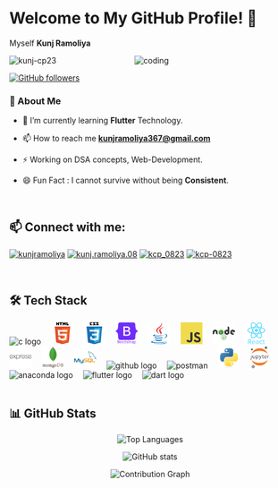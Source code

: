 <!--Hi there 👋-->

<!--
**KUNJ-CP23/KUNJ-CP23** is a ✨ _special_ ✨ repository because its `README.md` (this file) appears on your GitHub profile.

Here are some ideas to get you started:

- 🔭 I’m currently working on ...
- 🌱 I’m currently learning ...
- 👯 I’m looking to collaborate on ...
- 🤔 I’m looking for help with ...
- 💬 Ask me about ...
- 📫 How to reach me: ...
- 😄 Pronouns: ...
- ⚡ Fun fact: ...
-->
# Welcome to My GitHub Profile! 👋

<!--<div align="center">
  <img src="https://github.com/KUNJ-CP23/KUNJ-CP23/blob/main/200w.gif" height="350" width="500" alt="Creative GIF">
</div>-->
<!--<h1 align="left">Kunj Ramoliya</h1>
<h3 align="left">Philomath</h3>-->
Myself **Kunj Ramoliya**

<!-- <img src="https://raw.githubusercontent.com/khyatisatija/khyatisatija/output/snake.svg" alt="Snake animation" />-->

<img align="right" alt="coding" width="280" src="https://media.tenor.com/w3APLkMuTX0AAAAM/computer-work.gif">

<p align="left"> <img src="https://komarev.com/ghpvc/?username=kunj-cp23&label=Profile%20views&color=0e75b6&style=flat" alt="kunj-cp23" /> </p>

[![GitHub followers](https://img.shields.io/github/followers/kunj-cp23?label=Follow&style=social)](https://github.com/kunj-cp23?tab=followers)


### 🚀 About Me

- 🌱 I’m currently learning  **Flutter** Technology.

- 📫 How to reach me **kunjramoliya367@gmail.com**

- ⚡ Working on DSA concepts, Web-Development.

- 😄 Fun Fact : I cannot survive without being **Consistent**.
<br>

## 📫 Connect with me:


<p align="left">
<a href="https://twitter.com/kunjramoliya" target="blank"><img align="center" src="https://raw.githubusercontent.com/rahuldkjain/github-profile-readme-generator/master/src/images/icons/Social/twitter.svg" alt="kunjramoliya" height="30" width="40" /></a>
<a href="https://instagram.com/kunj.ramoliya.08" target="blank"><img align="center" src="https://raw.githubusercontent.com/rahuldkjain/github-profile-readme-generator/master/src/images/icons/Social/instagram.svg" alt="kunj.ramoliya.08" height="30" width="40" /></a>
<a href="https://www.hackerrank.com/kcp_0823" target="blank"><img align="center" src="https://raw.githubusercontent.com/rahuldkjain/github-profile-readme-generator/master/src/images/icons/Social/hackerrank.svg" alt="kcp_0823" height="30" width="40" /></a>
<a href="https://www.leetcode.com/kcp-0823" target="blank"><img align="center" src="https://raw.githubusercontent.com/rahuldkjain/github-profile-readme-generator/master/src/images/icons/Social/leet-code.svg" alt="kcp-0823" height="30" width="40" /></a>
</p>
<br>

## 🛠️ Tech Stack

<!--<h3 align="left">Languages and Tools:</h3>-->
<div align="left"> 

  <img src="https://cdn.jsdelivr.net/gh/devicons/devicon/icons/c/c-original.svg" height="40" alt="c logo"  />
  <img width="10" />
  <img src="https://raw.githubusercontent.com/devicons/devicon/master/icons/html5/html5-original-wordmark.svg" alt="html5" height="40"/>
  <img width="10" />
  <img src="https://raw.githubusercontent.com/devicons/devicon/master/icons/css3/css3-original-wordmark.svg" alt="css3" height="40"/> 
  <img width="10" />
  <img src="https://raw.githubusercontent.com/devicons/devicon/master/icons/bootstrap/bootstrap-plain-wordmark.svg" alt="bootstrap" height="40"/>
  <img width="10" />
    <img src="https://raw.githubusercontent.com/devicons/devicon/master/icons/java/java-original.svg" alt="java" height="40"/>
    <img width="10" />
    <img src="https://raw.githubusercontent.com/devicons/devicon/master/icons/javascript/javascript-original.svg" alt="javascript" height="40"/>
    <img width="10" />
    <img src="https://raw.githubusercontent.com/devicons/devicon/master/icons/nodejs/nodejs-original-wordmark.svg" alt="nodejs" width="40" height="40"/>
    <img width="10" /> 
    <img src="https://raw.githubusercontent.com/devicons/devicon/master/icons/react/react-original-wordmark.svg" alt="react" width="40" height="40"/>
    <img width="10" />
    <img src="https://raw.githubusercontent.com/devicons/devicon/master/icons/express/express-original-wordmark.svg" alt="express" width="40" height="40"/>
    <img width="10" /> 
    <img src="https://raw.githubusercontent.com/devicons/devicon/master/icons/mongodb/mongodb-original-wordmark.svg" alt="mongodb" height="40"/>
    <img width="10" />
    <img src="https://raw.githubusercontent.com/devicons/devicon/master/icons/mysql/mysql-original-wordmark.svg" alt="mysql" width="40" height="40"/>
    <img width="10" />
    <img src="https://cdn.jsdelivr.net/gh/devicons/devicon/icons/github/github-original.svg" height="40" alt="github logo"  />
    <img width="10" />
    <img src="https://www.vectorlogo.zone/logos/getpostman/getpostman-icon.svg" alt="postman" width="40" height="40"/>
    <img width="10" />
    <img src="https://raw.githubusercontent.com/devicons/devicon/master/icons/python/python-original.svg" alt="python" width="40" height="40"/>
    <img width="10" />
    <img src="jupyter.png" height="40" alt="matplotlib logo"  />
    <img width="10" />
    <img src="https://cdn.jsdelivr.net/gh/devicons/devicon/icons/anaconda/anaconda-original.svg" height="40" alt="anaconda logo"  />
    <img width="10" />
    <img src="https://cdn.jsdelivr.net/gh/devicons/devicon/icons/flutter/flutter-original.svg" height="40" alt="flutter logo"  />
    <img width="10" /> 
    <img src="https://cdn.jsdelivr.net/gh/devicons/devicon/icons/dart/dart-original.svg" height="40" alt="dart logo"  />
    <img width="10" />
    <!--
    <img src="https://cdn.jsdelivr.net/gh/devicons/devicon/icons/canva/canva-original.svg" height="40" alt="canva logo"  />
    <img width="10" />
    <img src="https://www.vectorlogo.zone/logos/git-scm/git-scm-icon.svg" alt="git" width="40" height="40"/> 
    <img width="10" />
    -->
</div>
  
<br>

## 📊 GitHub Stats
<div align="center">
  <p>
  <img src="https://github-readme-stats.vercel.app/api/top-langs/?username=kunj-cp23&layout=compact&theme=radical" alt="Top Languages"/>
</p>
  <p>
    <img src="https://github-readme-stats.vercel.app/api?username=kunj-cp23&show_icons=true&theme=radical" alt="GitHub stats"/>
  </p>
</div>

<!-- <div align="center">
  <img src="https://github-readme-streak-stats.herokuapp.com/?user=kunj-cp23&show_icons=true&theme=dark&hide_border=true&bg_color=0D1117&title_color=FFFFFF&icon_color=9B59B6&text_color=C9D1D9" alt="kunj-cp23" />
</div> -->

<p align="center">
  <img src="https://github-readme-activity-graph.vercel.app/graph?username=kunj-cp23&theme=react-dark&hide_border=true" alt="Contribution Graph" />
</p>

<!--[![Kunj's WakaTime stats](https://github-readme-stats.vercel.app/api/wakatime?username=ffflabs)](https://github.com/kunj-cp23/github-readme-stats)-->


<!-- ### 📊 GitHub Stats:

<div align="center">
  <img src="https://github-readme-stats.vercel.app/api?username=kunj-cp23&show_icons=true&theme=dark&hide_border=true&bg_color=0D1117&title_color=FFFFFF&icon_color=9B59B6&text_color=C9D1D9" alt="GitHub Stats" />

</div>

<div align="center">
    <img align="left" float="right" src="https://github-readme-stats.vercel.app/api/top-langs?username=kunj-cp23&show_icons=true&theme=dark&hide_border=true&bg_color=0D1117&title_color=FFFFFF&icon_color=9B59B6&text_color=C9D1D9" alt="kunj-cp23" />
</div>

<div align="center">
  <img align="center" src="https://github-readme-streak-stats.herokuapp.com/?user=kunj-cp23&show_icons=true&theme=dark&hide_border=true&bg_color=0D1117&title_color=FFFFFF&icon_color=9B59B6&text_color=C9D1D9" alt="kunj-cp23" />
</div> -->

<!--## 🏆 GitHub Trophies
<p align="center">
  <img src="https://github-profile-trophy.vercel.app/?username=kunj-cp23&theme=onedark" alt="GitHub Trophies"/>
</p>-->

<!--<p>&nbsp;<img align="center" src="https://github-readme-stats.vercel.app/api?username=kunj-cp23&show_icons=true&locale=en" alt="kunj-cp23" /></p>-->

<!--<p><img align="center" src="https://github-readme-streak-stats.herokuapp.com/?user=kunj-cp23&" alt="kunj-cp23" /></p>-->


